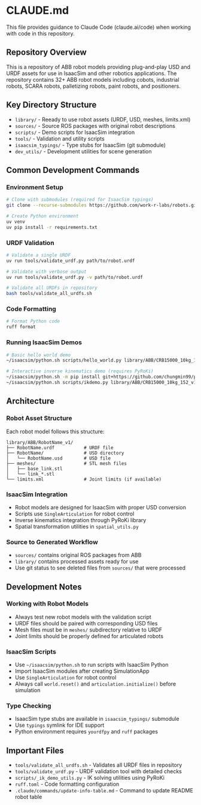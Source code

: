 # CLAUDE.md

This file provides guidance to Claude Code (claude.ai/code) when working with code in this repository.

## Repository Overview

This is a repository of ABB robot models providing plug-and-play USD and URDF assets for use in IsaacSim and other robotics applications. The repository contains 32+ ABB robot models including cobots, industrial robots, SCARA robots, palletizing robots, paint robots, and positioners.

## Key Directory Structure

- `library/` - Reeady to use robot assets (URDF, USD, meshes, limits.xml)
- `sources/` - Source ROS packages with original robot descriptions
- `scripts/` - Demo scripts for IsaacSim integration
- `tools/` - Validation and utility scripts
- `isaacsim_typings/` - Type stubs for IsaacSim (git submodule)
- `dev_utils/` - Development utilities for scene generation

## Common Development Commands

### Environment Setup
```bash
# Clone with submodules (required for IsaacSim typings)
git clone --recurse-submodules https://github.com/work-r-labs/robots.git

# Create Python environment
uv venv
uv pip install -r requirements.txt
```

### URDF Validation
```bash
# Validate a single URDF
uv run tools/validate_urdf.py path/to/robot.urdf

# Validate with verbose output
uv run tools/validate_urdf.py -v path/to/robot.urdf

# Validate all URDFs in repository
bash tools/validate_all_urdfs.sh
```

### Code Formatting
```bash
# Format Python code
ruff format
```

### Running IsaacSim Demos
```bash
# Basic hello world demo
~/isaacsim/python.sh scripts/hello_world.py library/ABB/CRB15000_10kg_152_v1/CRB15000_10kg_152.urdf

# Interactive inverse kinematics demo (requires PyRoKi)
~/isaacsim/python.sh -m pip install git+https://github.com/chungmin99/pyroki
~/isaacsim/python.sh scripts/ikdemo.py library/ABB/CRB15000_10kg_152_v1/CRB15000_10kg_152.urdf
```

## Architecture

### Robot Asset Structure
Each robot model follows this structure:
```
library/ABB/RobotName_v1/
├── RobotName.urdf           # URDF file
├── RobotName/               # USD directory
│   └── RobotName.usd        # USD file
├── meshes/                  # STL mesh files
│   ├── base_link.stl
│   └── link_*.stl
└── limits.xml               # Joint limits (if available)
```

### IsaacSim Integration
- Robot models are designed for IsaacSim with proper USD conversion
- Scripts use `SingleArticulation` for robot control
- Inverse kinematics integration through PyRoKi library
- Spatial transformation utilities in `spatial_utils.py`

### Source to Generated Workflow
- `sources/` contains original ROS packages from ABB
- `library/` contains processed assets ready for use
- Use git status to see deleted files from `sources/` that were processed

## Development Notes

### Working with Robot Models
- Always test new robot models with the validation script
- URDF files should be paired with corresponding USD files
- Mesh files must be in `meshes/` subdirectory relative to URDF
- Joint limits should be properly defined for articulated robots

### IsaacSim Scripts
- Use `~/isaacsim/python.sh` to run scripts with IsaacSim Python
- Import IsaacSim modules after creating SimulationApp
- Use `SingleArticulation` for robot control
- Always call `world.reset()` and `articulation.initialize()` before simulation

### Type Checking
- IsaacSim type stubs are available in `isaacsim_typings/` submodule
- Use `typings` symlink for IDE support
- Python environment requires `yourdfpy` and `ruff` packages

## Important Files

- `tools/validate_all_urdfs.sh` - Validates all URDF files in repository
- `tools/validate_urdf.py` - URDF validation tool with detailed checks
- `scripts/_ik_demo_utils.py` - IK solving utilities using PyRoKi
- `ruff.toml` - Code formatting configuration
- `.claude/commands/update-info-table.md` - Command to update README robot table